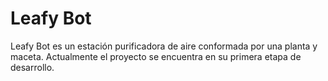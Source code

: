 # Leafy Bot

Leafy Bot es un estación purificadora de aire conformada por una planta y maceta. Actualmente el proyecto se encuentra en su primera etapa de desarrollo.

